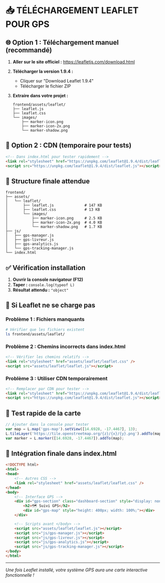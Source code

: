 # 📥 TÉLÉCHARGEMENT LEAFLET POUR GPS

## 🌐 Option 1 : Téléchargement manuel (recommandé)

1. **Aller sur le site officiel :**
   https://leafletjs.com/download.html

2. **Télécharger la version 1.9.4 :**
   - Cliquer sur "Download Leaflet 1.9.4"
   - Télécharger le fichier ZIP

3. **Extraire dans votre projet :**
   ```
   frontend/assets/leaflet/
   ├── leaflet.js
   ├── leaflet.css
   └── images/
       ├── marker-icon.png
       ├── marker-icon-2x.png
       └── marker-shadow.png
   ```

## 🔗 Option 2 : CDN (temporaire pour tests)

```html
<!-- Dans index.html pour tester rapidement -->
<link rel="stylesheet" href="https://unpkg.com/leaflet@1.9.4/dist/leaflet.css" />
<script src="https://unpkg.com/leaflet@1.9.4/dist/leaflet.js"></script>
```

## 📂 Structure finale attendue

```
frontend/
├── assets/
│   └── leaflet/
│       ├── leaflet.js              # 147 KB
│       ├── leaflet.css             # 13 KB
│       └── images/
│           ├── marker-icon.png     # 2.5 KB
│           ├── marker-icon-2x.png  # 4.0 KB
│           └── marker-shadow.png   # 1.7 KB
├── js/
│   ├── gps-manager.js
│   ├── gps-livreur.js
│   ├── gps-analytics.js
│   └── gps-tracking-manager.js
└── index.html
```

## ✅ Vérification installation

1. **Ouvrir la console navigateur (F12)**
2. **Taper :** `console.log(typeof L)`
3. **Résultat attendu :** `"object"`

## 🚨 Si Leaflet ne se charge pas

### Problème 1 : Fichiers manquants
```bash
# Vérifier que les fichiers existent
ls frontend/assets/leaflet/
```

### Problème 2 : Chemins incorrects dans index.html
```html
<!-- Vérifier les chemins relatifs -->
<link rel="stylesheet" href="assets/leaflet/leaflet.css" />
<script src="assets/leaflet/leaflet.js"></script>
```

### Problème 3 : Utiliser CDN temporairement
```html
<!-- Remplacer par CDN pour tester -->
<link rel="stylesheet" href="https://unpkg.com/leaflet@1.9.4/dist/leaflet.css" />
<script src="https://unpkg.com/leaflet@1.9.4/dist/leaflet.js"></script>
```

## 📱 Test rapide de la carte

```javascript
// Ajouter dans la console pour tester
var map = L.map('gps-map').setView([14.6928, -17.4467], 13);
L.tileLayer('https://tile.openstreetmap.org/{z}/{x}/{y}.png').addTo(map);
var marker = L.marker([14.6928, -17.4467]).addTo(map);
```

## 🎯 Intégration finale dans index.html

```html
<!DOCTYPE html>
<html>
<head>
    <!-- Autres CSS -->
    <link rel="stylesheet" href="assets/leaflet/leaflet.css" />
</head>
<body>
    <!-- Interface GPS -->
    <div id="gps-section" class="dashboard-section" style="display: none;">
        <h2>🗺️ Suivi GPS</h2>
        <div id="gps-map" style="height: 400px; width: 100%;"></div>
    </div>

    <!-- Scripts avant </body> -->
    <script src="assets/leaflet/leaflet.js"></script>
    <script src="js/gps-manager.js"></script>
    <script src="js/gps-livreur.js"></script>
    <script src="js/gps-analytics.js"></script>
    <script src="js/gps-tracking-manager.js"></script>
</body>
</html>
```

---
*Une fois Leaflet installé, votre système GPS aura une carte interactive fonctionnelle !* 